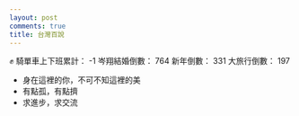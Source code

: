 ```yaml
---
layout: post
comments: true
title: 台灣百說
---
```


:fist:
騎單車上下班累計： -1
岑翔結婚倒數： 764
新年倒數： 331
大旅行倒數： 197

- 身在這裡的你，不可不知這裡的美
- 有點孤，有點擠
- 求進步，求交流
